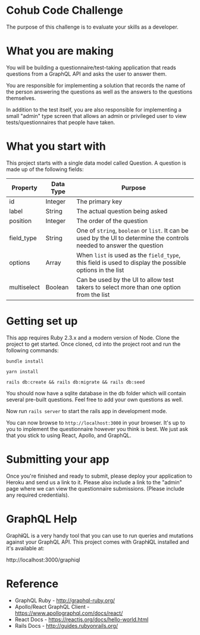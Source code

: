 # Cohub Code Challenge

The purpose of this challenge is to evaluate your skills as a developer.

# What you are making

You will be building a questionnaire/test-taking application that reads questions from a GraphQL API and asks the user to answer them.

You are responsible for implementing a solution that records the name of the person answering the questions as well as the answers to the questions themselves.

In addition to the test itself, you are also responsible for implementing a small "admin" type screen that allows an admin or privileged user to view tests/questionnaires that people have taken.

# What you start with

This project starts with a single data model called Question. A question is made up of the following fields:

| Property    | Data Type | Purpose                                                                                                                |
| ----------- | --------- | ---------------------------------------------------------------------------------------------------------------------- |
| id          | Integer   | The primary key                                                                                                        |
| label       | String    | The actual question being asked                                                                                        |
| position    | Integer   | The order of the question                                                                                              |
| field_type  | String    | One of `string`, `boolean` or `list`. It can be used by the UI to determine the controls needed to answer the question |
| options     | Array     | When `list` is used as the `field_type`, this field is used to display the possible options in the list               |
| multiselect | Boolean   | Can be used by the UI to allow test takers to select more than one option from the list                                |

# Getting set up

This app requires Ruby 2.3.x and a modern version of Node. Clone the project to get started. Once cloned, cd into the project root and run the following commands:

`bundle install`

`yarn install`

`rails db:create && rails db:migrate && rails db:seed`

You should now have a sqlite database in the db folder which will contain several pre-built questions. Feel free to add your own questions as well.

Now run `rails server` to start the rails app in development mode.

You can now browse to `http://localhost:3000` in your browser. It's up to you to implement the questionnaire however you think is best. We just ask that you stick to using React, Apollo, and GraphQL.

# Submitting your app

Once you're finished and ready to submit, please deploy your application to Heroku and send us a link to it. Please also include a link to the "admin" page where we can view the questionnaire submissions. (Please include any required credentials).

# GraphQL Help

Graph**i**QL is a very handy tool that you can use to run queries and mutations against your GraphQL API. This project comes with Graph**i**QL installed and it's available at:

http://localhost:3000/graphiql

# Reference

* GraphQL Ruby - http://graphql-ruby.org/
* Apollo/React GraphQL Client - https://www.apollographql.com/docs/react/
* React Docs - https://reactjs.org/docs/hello-world.html
* Rails Docs - http://guides.rubyonrails.org/
